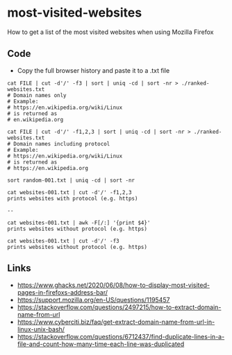 # most-visited-websites
How to get a list of the most visited websites when using Mozilla Firefox

## Code

- Copy the full browser history and paste it to a .txt file

```
cat FILE | cut -d'/' -f3 | sort | uniq -cd | sort -nr > ./ranked-websites.txt
# Domain names only
# Example:
# https://en.wikipedia.org/wiki/Linux
# is returned as
# en.wikipedia.org

cat FILE | cut -d'/' -f1,2,3 | sort | uniq -cd | sort -nr > ./ranked-websites.txt
# Domain names including protocol
# Example:
# https://en.wikipedia.org/wiki/Linux
# is returned as
# https://en.wikipedia.org
```

```
sort random-001.txt | uniq -cd | sort -nr

cat websites-001.txt | cut -d'/' -f1,2,3
prints websites with protocol (e.g. https)

--

cat websites-001.txt | awk -F[/:] '{print $4}'
prints websites without protocol (e.g. https)

cat websites-001.txt | cut -d'/' -f3
prints websites without protocol (e.g. https)

```

## Links
- https://www.ghacks.net/2020/06/08/how-to-display-most-visited-pages-in-firefoxs-address-bar/
- https://support.mozilla.org/en-US/questions/1195457
- https://stackoverflow.com/questions/2497215/how-to-extract-domain-name-from-url
- https://www.cyberciti.biz/faq/get-extract-domain-name-from-url-in-linux-unix-bash/
- https://stackoverflow.com/questions/6712437/find-duplicate-lines-in-a-file-and-count-how-many-time-each-line-was-duplicated
